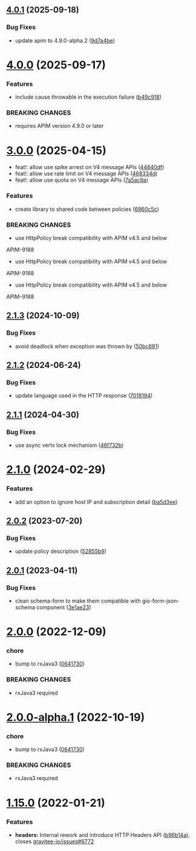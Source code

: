 ## [4.0.1](https://github.com/gravitee-io/gravitee-policy-ratelimit/compare/4.0.0...4.0.1) (2025-09-18)


### Bug Fixes

* update apim to 4.9.0-alpha.2 ([9d7a4be](https://github.com/gravitee-io/gravitee-policy-ratelimit/commit/9d7a4bef776b6aaf3a9d569f95a2c8ccfa18ca5a))

# [4.0.0](https://github.com/gravitee-io/gravitee-policy-ratelimit/compare/3.0.0...4.0.0) (2025-09-17)


### Features

* include cause throwable in the execution failure ([b49c918](https://github.com/gravitee-io/gravitee-policy-ratelimit/commit/b49c9185743bd18b281252e9669c6646a467ff12))


### BREAKING CHANGES

* requires APIM version 4.9.0 or later

# [3.0.0](https://github.com/gravitee-io/gravitee-policy-ratelimit/compare/2.1.3...3.0.0) (2025-04-15)


* feat!: allow use spike arrest on V4 message APIs ([44840df](https://github.com/gravitee-io/gravitee-policy-ratelimit/commit/44840dff1a0e4b25527523f91bbc09f3e854970f))
* feat!: allow use rate limit on V4 message APIs ([468334d](https://github.com/gravitee-io/gravitee-policy-ratelimit/commit/468334dc522b706f81e6a1abd90d2a387bf45e33))
* feat!: allow use quota on V4 message APIs ([7a5ac9a](https://github.com/gravitee-io/gravitee-policy-ratelimit/commit/7a5ac9adef185aefea217ceb003cc69e4ea031a8))


### Features

* create library to shared code between policies ([6960c5c](https://github.com/gravitee-io/gravitee-policy-ratelimit/commit/6960c5c69f034ab5695e5664badc54a6b755e25e))


### BREAKING CHANGES

* use HttpPolicy break compatibility with APIM v4.5 and below

APIM-9188
* use HttpPolicy break compatibility with APIM v4.5 and below

APIM-9188
* use HttpPolicy break compatibility with APIM v4.5 and below

APIM-9188

## [2.1.3](https://github.com/gravitee-io/gravitee-policy-ratelimit/compare/2.1.2...2.1.3) (2024-10-09)


### Bug Fixes

* avoid deadlock when exception was thrown by ([50bc691](https://github.com/gravitee-io/gravitee-policy-ratelimit/commit/50bc691bbb2c56bdcc1464d33af9a67e3e14cb91))

## [2.1.2](https://github.com/gravitee-io/gravitee-policy-ratelimit/compare/2.1.1...2.1.2) (2024-06-24)


### Bug Fixes

* update language used in the HTTP response ([7018194](https://github.com/gravitee-io/gravitee-policy-ratelimit/commit/7018194597ba60bc25b7e48256dbecde4fc6d7d7))

## [2.1.1](https://github.com/gravitee-io/gravitee-policy-ratelimit/compare/2.1.0...2.1.1) (2024-04-30)


### Bug Fixes

* use async vertx lock mechanism ([46f732b](https://github.com/gravitee-io/gravitee-policy-ratelimit/commit/46f732b43236cc81dce35ec4aef6990b3c63ea83))

# [2.1.0](https://github.com/gravitee-io/gravitee-policy-ratelimit/compare/2.0.2...2.1.0) (2024-02-29)


### Features

* add an option to ignore host IP and subscription detail ([ba5d3ee](https://github.com/gravitee-io/gravitee-policy-ratelimit/commit/ba5d3ee6349c9fce9ad15f82ac7f0bc4a95adfba))

## [2.0.2](https://github.com/gravitee-io/gravitee-policy-ratelimit/compare/2.0.1...2.0.2) (2023-07-20)


### Bug Fixes

* update policy description ([52855b9](https://github.com/gravitee-io/gravitee-policy-ratelimit/commit/52855b9e978192eaef5e98e374775390832874fb))

## [2.0.1](https://github.com/gravitee-io/gravitee-policy-ratelimit/compare/2.0.0...2.0.1) (2023-04-11)


### Bug Fixes

* clean schema-form to make them compatible with gio-form-json-schema component ([3e1ae23](https://github.com/gravitee-io/gravitee-policy-ratelimit/commit/3e1ae23b5f70f2f663259e6cee4d5b033761a71c))

# [2.0.0](https://github.com/gravitee-io/gravitee-policy-ratelimit/compare/1.15.0...2.0.0) (2022-12-09)


### chore

* bump to rxJava3 ([0641730](https://github.com/gravitee-io/gravitee-policy-ratelimit/commit/064173010225c118982d2805e0a7377a6f46ca13))


### BREAKING CHANGES

* rxJava3 required

# [2.0.0-alpha.1](https://github.com/gravitee-io/gravitee-policy-ratelimit/compare/1.15.0...2.0.0-alpha.1) (2022-10-19)


### chore

* bump to rxJava3 ([0641730](https://github.com/gravitee-io/gravitee-policy-ratelimit/commit/064173010225c118982d2805e0a7377a6f46ca13))


### BREAKING CHANGES

* rxJava3 required

# [1.15.0](https://github.com/gravitee-io/gravitee-policy-ratelimit/compare/1.14.0...1.15.0) (2022-01-21)


### Features

* **headers:** Internal rework and introduce HTTP Headers API ([b96b14a](https://github.com/gravitee-io/gravitee-policy-ratelimit/commit/b96b14ad3a64848cd7d8e94742331d65317a6862)), closes [gravitee-io/issues#6772](https://github.com/gravitee-io/issues/issues/6772)
